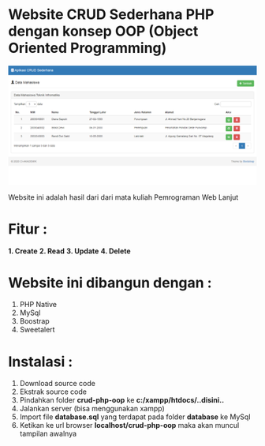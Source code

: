 # Website CRUD Sederhana PHP dengan konsep OOP (Object Oriented Programming)

![Tampilan home webstie CRUD](home.png)

Website ini adalah hasil dari dari mata kuliah Pemrograman Web Lanjut

# Fitur :

**1. Create**
**2. Read**
**3. Update**
**4. Delete**

# Website ini dibangun dengan :

1. PHP Native
2. MySql
3. Boostrap
4. Sweetalert

# Instalasi :

1. Download source code
2. Ekstrak source code
3. Pindahkan folder **crud-php-oop** ke **c:/xampp/htdocs/..disini..**
4. Jalankan server (bisa menggunakan xampp)
5. Import file **database.sql** yang terdapat pada folder **database** ke MySql
6. Ketikan ke url browser **localhost/crud-php-oop** maka akan muncul tampilan awalnya
